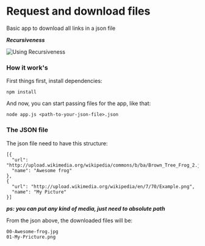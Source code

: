 # Request and download files

Basic app to download all links in a json file

***Recursiveness***

![Using Recursiveness](http://img-9gag-fun.9cache.com/photo/aG9Qyp5_700b.jpg)

### How it work's

First things first, install dependencies:

```
npm install
```

And now, you can start passing files for the app, like that:

```
node app.js <path-to-your-json-file>.json
```

### The JSON file

The json file need to have this structure:

```
[{
  "url": "http://upload.wikimedia.org/wikipedia/commons/b/ba/Brown_Tree_Frog_2.jpg",
  "name": "Awesome frog"
},
{
  "url": "http://upload.wikimedia.org/wikipedia/en/7/70/Example.png",
  "name": "My Picture"
}]
```
***ps: you can put any kind of media, just need to absolute path***

From the json above, the downloaded files will be:

```
00-Awesome-frog.jpg
01-My-Pricture.png
```
